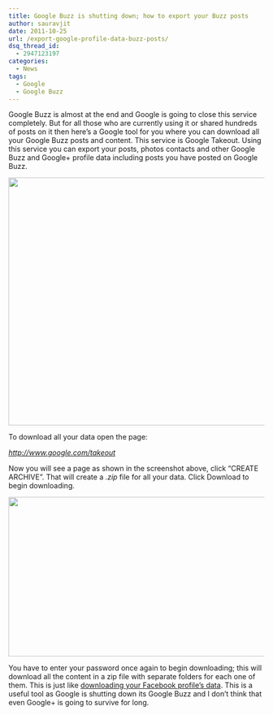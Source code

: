 ```yaml
---
title: Google Buzz is shutting down; how to export your Buzz posts
author: sauravjit
date: 2011-10-25
url: /export-google-profile-data-buzz-posts/
dsq_thread_id:
  - 2947123197
categories:
  - News
tags:
  - Google
  - Google Buzz
---
```

Google Buzz is almost at the end and Google is going to close this service completely. But for all those who are currently using it or shared hundreds of posts on it then here&#8217;s a Google tool for you where you can download all your Google Buzz posts and content. This service is Google Takeout. Using this service you can export your posts, photos contacts and other Google Buzz and Google+ profile data including posts you have posted on Google Buzz.

<img class="alignnone size-full wp-image-47129" title="google takeout" src="http://cdn.devilsworkshop.org/files/2011/10/google-takeout.jpg" alt="" width="571" height="488" />

To download all your data open the page:

*<a href="https://www.google.com/takeout/?pli=1" onclick="_gaq.push(['_trackEvent', 'outbound-article', 'https://www.google.com/takeout/?pli=1', 'http://www.google.com/takeout']);" target="_blank">http://www.google.com/takeout</a>*

Now you will see a page as shown in the screenshot above, click &#8220;CREATE ARCHIVE&#8221;. That will create a *.zip* file for all your data. Click Download to begin downloading.

<img class="alignnone size-medium wp-image-47130" title="google takeout1" src="http://cdn.devilsworkshop.org/files/2011/10/google-takeout1-600x314.jpg" alt="" width="600" height="314" />

You have to enter your password once again to begin downloading; this will download all the content in a zip file with separate folders for each one of them. This is just like <a href="http://devilsworkshop.org/download-all-your-facebook-details-in-a-zip-file/" target="_blank">downloading your Facebook profile&#8217;s data</a>. This is a useful tool as Google is shutting down its Google Buzz and I don&#8217;t think that even Google+ is going to survive for long.
